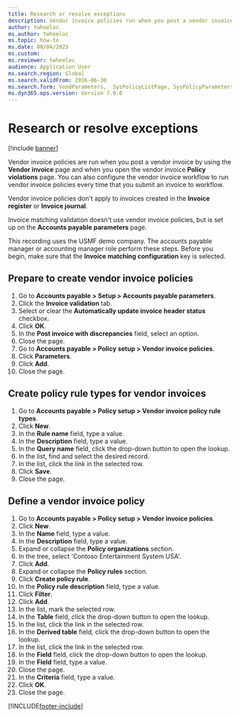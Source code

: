 ```yaml
--- 
title: Research or resolve exceptions
description: Vendor invoice policies run when you post a vendor invoice by using the Vendor invoice page and when you open the vendor invoice policy violations page. 
author: twheeloc
ms.author: twheeloc
ms.topic: how-to
ms.date: 08/04/2025
ms.custom:
ms.reviewer: twheeloc
audience: Application User 
ms.search.region: Global
ms.search.validFrom: 2016-06-30
ms.search.form: VendParameters,  SysPolicyListPage, SysPolicyParameters, SysPolicySourceDocumentRuleType, SysPolicy, SysPolicySourceDocumentRule, SysQueryForm, SysQueryTableLookUp, SysQueryPrefixLookUp, SysQueryFieldLookUp
ms.dyn365.ops.version: Version 7.0.0 
---
```


# Research or resolve exceptions

[!include [banner](../../includes/banner.md)]

Vendor invoice policies are run when you post a vendor invoice by using the **Vendor invoice** page and when you open the vendor invoice **Policy violations** page. You can also configure the vendor invoice workflow to run vendor invoice policies every time that you submit an invoice to workflow. 

Vendor invoice policies don't apply to invoices created in the **Invoice register** or **Invoice journal**. 

Invoice matching validation doesn't use vendor invoice policies, but is set up on the **Accounts payable parameters** page.

This recording uses the USMF demo company. The accounts payable manager or accounting manager role perform these steps. Before you begin, make sure that the **Invoice matching configuration** key is selected.


## Prepare to create vendor invoice policies
1. Go to **Accounts payable > Setup > Accounts payable parameters**.
2. Click the **Invoice validation** tab.
3. Select or clear the **Automatically update invoice header status** checkbox.
4. Click **OK**.
5. In the **Post invoice with discrepancies** field, select an option.
6. Close the page.
7. Go to **Accounts payable > Policy setup > Vendor invoice policies**.
8. Click **Parameters**.
9. Click **Add**.
10. Close the page.

## Create policy rule types for vendor invoices
1. Go to **Accounts payable > Policy setup > Vendor invoice policy rule types**.
2. Click **New**.
3. In the **Rule name** field, type a value.
4. In the **Description** field, type a value.
5. In the **Query name** field, click the drop-down button to open the lookup.
6. In the list, find and select the desired record.
7. In the list, click the link in the selected row.
8. Click **Save**.
9. Close the page.

## Define a vendor invoice policy
1. Go to **Accounts payable > Policy setup > Vendor invoice policies**.
2. Click **New**.
3. In the **Name** field, type a value.
4. In the **Description** field, type a value.
5. Expand or collapse the **Policy organizations** section.
6. In the tree, select 'Contoso Entertainment System USA'.
7. Click **Add**.
8. Expand or collapse the **Policy rules** section.
9. Click **Create policy rule**.
10. In the **Policy rule description** field, type a value.
11. Click **Filter**.
12. Click **Add**.
13. In the list, mark the selected row.
14. In the **Table** field, click the drop-down button to open the lookup.
15. In the list, click the link in the selected row.
16. In the **Derived table** field, click the drop-down button to open the lookup.
17. In the list, click the link in the selected row.
18. In the **Field** field, click the drop-down button to open the lookup.
19. In the **Field** field, type a value.
20. Close the page.
21. In the **Criteria** field, type a value.
22. Click **OK**.
23. Close the page.



[!INCLUDE[footer-include](../../../includes/footer-banner.md)]
